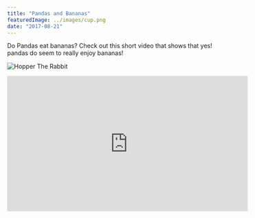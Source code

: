 ```yaml
---
title: "Pandas and Bananas"
featuredImage: ../images/cup.png
date: "2017-08-21"
---
```


Do Pandas eat bananas? Check out this short video that shows that yes! pandas do
seem to really enjoy bananas!

![Hopper The Rabbit](./cup.png)

<iframe width="560" height="315" src="https://www.youtube.com/embed/4SZl1r2O_bY" frameborder="0" allowfullscreen></iframe>